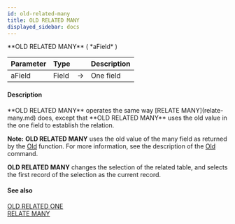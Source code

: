 ```yaml
---
id: old-related-many
title: OLD RELATED MANY
displayed_sidebar: docs
---
```


<!--REF #_command_.OLD RELATED MANY.Syntax-->**OLD RELATED MANY** ( *aField* )<!-- END REF-->
<!--REF #_command_.OLD RELATED MANY.Params-->
| Parameter | Type |  | Description |
| --- | --- | --- | --- |
| aField | Field | -> | One field |

<!-- END REF-->

#### Description 

<!--REF #_command_.OLD RELATED MANY.Summary-->**OLD RELATED MANY** operates the same way [RELATE MANY](relate-many.md) does, except that **OLD RELATED MANY** uses the old value in the one field to establish the relation.<!-- END REF-->

**Note:** **OLD RELATED MANY** uses the old value of the many field as returned by the [Old](old.md) function. For more information, see the description of the [Old](old.md) command.

**OLD RELATED MANY** changes the selection of the related table, and selects the first record of the selection as the current record.

#### See also 

[OLD RELATED ONE](old-related-one.md)  
[RELATE MANY](relate-many.md)  